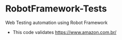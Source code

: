 # RobotFramework-Tests
Web Testing automation using Robot Framework

- This code validates https://www.amazon.com.br/

